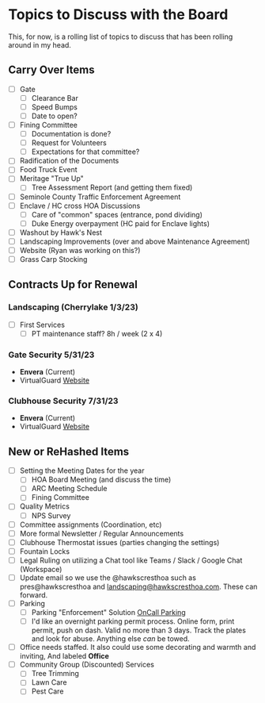 # Topics to Discuss with the Board

This, for now, is a rolling list of topics to discuss that has been rolling around in my head.

## Carry Over Items

- [ ] Gate
  - [ ] Clearance Bar
  - [ ] Speed Bumps
  - [ ] Date to open?
- [ ] Fining Committee
  - [ ] Documentation is done?
  - [ ] Request for Volunteers
  - [ ] Expectations for that committee?
- [ ] Radification of the Documents
- [ ] Food Truck Event
- [ ] Meritage "True Up"
  - [ ] Tree Assessment Report (and getting them fixed)
- [ ] Seminole County Traffic Enforcement Agreement
- [ ] Enclave / HC cross HOA Discussions
  - [ ] Care of "common" spaces (entrance, pond dividing)
  - [ ] Duke Energy overpayment (HC paid for Enclave lights)
- [ ] Washout by Hawk's Nest
- [ ] Landscaping Improvements (over and above Maintenance Agreement)
- [ ] Website (Ryan was working on this?)
- [ ] Grass Carp Stocking

## Contracts Up for Renewal

### Landscaping (Cherrylake 1/3/23)

- [ ] First Services
  - [ ] PT maintenance staff? 8h / week (2 x 4)

### Gate Security 5/31/23

- **Envera** (Current)
- VirtualGuard [Website](https://www.virtualguard.com/v-gate/florida-virtual-gate.html)

### Clubhouse Security 7/31/23

- **Envera** (Current)
- VirtualGuard [Website](https://www.virtualguard.com/our-services/remote-video-surveillance.html)

## New or ReHashed Items

- [ ] Setting the Meeting Dates for the year
  - [ ] HOA Board Meeting (and discuss the time)
  - [ ] ARC Meeting Schedule
  - [ ] Fining Committee
- [ ] Quality Metrics
  - [ ] NPS Survey
- [ ] Committee assignments (Coordination, etc)
- [ ] More formal Newsletter / Regular Announcements
- [ ] Clubhouse Thermostat issues (parties changing the settings)
- [ ] Fountain Locks
- [ ] Legal Ruling on utilizing a Chat tool like Teams / Slack / Google Chat (Workspace)
- [ ] Update email so we use the @hawkscresthoa such as pres@hawkscresthoa and landscaping@hawkscresthoa.com. These can forward.
- [ ] Parking
  - [ ] Parking "Enforcement" Solution [OnCall Parking](https://www.oncallparking.com/)
  - [ ] I'd like an overnight parking permit process. Online form, print permit, push on dash. Valid no more than 3 days. Track the plates and look for abuse. Anything else *can* be towed.
- [ ] Office needs staffed. It also could use some decorating and warmth and inviting, And labeled **Office**
- [ ] Community Group (Discounted) Services
  - [ ] Tree Trimming
  - [ ] Lawn Care
  - [ ] Pest Care
